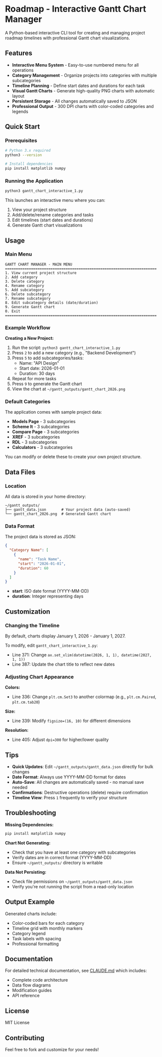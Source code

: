 # Roadmap - Interactive Gantt Chart Manager

A Python-based interactive CLI tool for creating and managing project roadmap timelines with professional Gantt chart visualizations.

## Features

- **Interactive Menu System** - Easy-to-use numbered menu for all operations
- **Category Management** - Organize projects into categories with multiple subcategories
- **Timeline Planning** - Define start dates and durations for each task
- **Visual Gantt Charts** - Generate high-quality PNG charts with automatic layout
- **Persistent Storage** - All changes automatically saved to JSON
- **Professional Output** - 300 DPI charts with color-coded categories and legends

## Quick Start

### Prerequisites

```bash
# Python 3.x required
python3 --version

# Install dependencies
pip install matplotlib numpy
```

### Running the Application

```bash
python3 gantt_chart_interactive_1.py
```

This launches an interactive menu where you can:
1. View your project structure
2. Add/delete/rename categories and tasks
3. Edit timelines (start dates and durations)
4. Generate Gantt chart visualizations

## Usage

### Main Menu

```
GANTT CHART MANAGER - MAIN MENU
======================================================================
1. View current project structure
2. Add category
3. Delete category
4. Rename category
5. Add subcategory
6. Delete subcategory
7. Rename subcategory
8. Edit subcategory details (date/duration)
9. Generate Gantt chart
0. Exit
======================================================================
```

### Example Workflow

**Creating a New Project:**

1. Run the script: `python3 gantt_chart_interactive_1.py`
2. Press `2` to add a new category (e.g., "Backend Development")
3. Press `5` to add subcategories/tasks:
   - Name: "API Design"
   - Start date: 2026-01-01
   - Duration: 30 days
4. Repeat for more tasks
5. Press `9` to generate the Gantt chart
6. View the chart at `~/gantt_outputs/gantt_chart_2026.png`

### Default Categories

The application comes with sample project data:
- **Models Page** - 3 subcategories
- **Scheme It** - 3 subcategories
- **Compare Page** - 3 subcategories
- **XREF** - 3 subcategories
- **RDL** - 3 subcategories
- **Calculators** - 3 subcategories

You can modify or delete these to create your own project structure.

## Data Files

### Location

All data is stored in your home directory:

```
~/gantt_outputs/
├── gantt_data.json       # Your project data (auto-saved)
└── gantt_chart_2026.png  # Generated Gantt chart
```

### Data Format

The project data is stored as JSON:

```json
{
  "Category Name": [
    {
      "name": "Task Name",
      "start": "2026-01-01",
      "duration": 60
    }
  ]
}
```

- **start**: ISO date format (YYYY-MM-DD)
- **duration**: Integer representing days

## Customization

### Changing the Timeline

By default, charts display January 1, 2026 - January 1, 2027.

To modify, edit `gantt_chart_interactive_1.py`:
- Line 371: Change `ax.set_xlim(datetime(2026, 1, 1), datetime(2027, 1, 1))`
- Line 387: Update the chart title to reflect new dates

### Adjusting Chart Appearance

**Colors:**
- Line 336: Change `plt.cm.Set3` to another colormap (e.g., `plt.cm.Paired`, `plt.cm.tab20`)

**Size:**
- Line 339: Modify `figsize=(16, 10)` for different dimensions

**Resolution:**
- Line 405: Adjust `dpi=300` for higher/lower quality

## Tips

- **Quick Updates**: Edit `~/gantt_outputs/gantt_data.json` directly for bulk changes
- **Date Format**: Always use YYYY-MM-DD format for dates
- **Auto-Save**: All changes are automatically saved - no manual save needed
- **Confirmations**: Destructive operations (delete) require confirmation
- **Timeline View**: Press `1` frequently to verify your structure

## Troubleshooting

**Missing Dependencies:**
```bash
pip install matplotlib numpy
```

**Chart Not Generating:**
- Check that you have at least one category with subcategories
- Verify dates are in correct format (YYYY-MM-DD)
- Ensure `~/gantt_outputs/` directory is writable

**Data Not Persisting:**
- Check file permissions on `~/gantt_outputs/gantt_data.json`
- Verify you're not running the script from a read-only location

## Output Example

Generated charts include:
- Color-coded bars for each category
- Timeline grid with monthly markers
- Category legend
- Task labels with spacing
- Professional formatting

## Documentation

For detailed technical documentation, see [CLAUDE.md](CLAUDE.md) which includes:
- Complete code architecture
- Data flow diagrams
- Modification guides
- API reference

## License

MIT License

## Contributing

Feel free to fork and customize for your needs!
